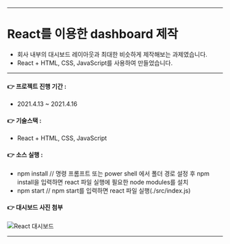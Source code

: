 ___
# React를 이용한 dashboard 제작
- 회사 내부의 대시보드 레이아웃과 최대한 비슷하게 제작해보는 과제였습니다.
- React + HTML, CSS, JavaScript를 사용하여 만들었습니다.
___
#### 👉 프로젝트 진행 기간 :
- 2021.4.13 ~ 2021.4.16
#### 👉 기술스택 :
- React + HTML, CSS, JavaScript
#### 👉 소스 실행 :
- npm install    // 명령 프롬프트 또는 power shell 에서 폴더 경로 설정 후 npm install을 입력하면 react 파일 실행에 필요한 node modules를 설치
- npm start     // npm start를 입력하면 react 파일 실행(./src/index.js)
#### 👉 대시보드 사진 첨부
![React 대시보드](https://user-images.githubusercontent.com/60170616/122669523-c6a92300-d1f8-11eb-84c1-7f25eb36afe4.png)
___
